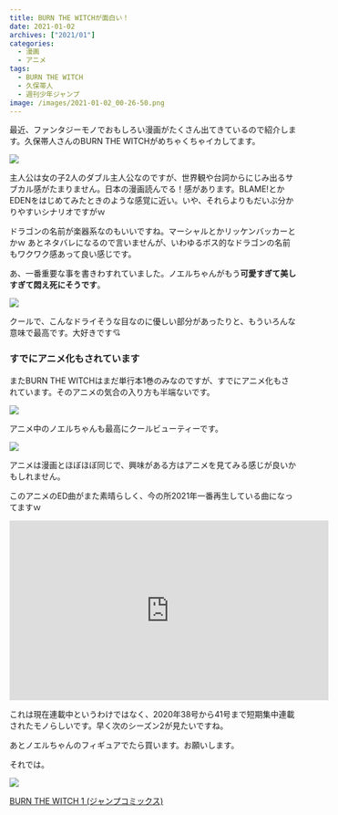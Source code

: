 ```yaml
---
title: BURN THE WITCHが面白い！
date: 2021-01-02
archives: ["2021/01"]
categories:
  - 漫画
  - アニメ
tags:
  - BURN THE WITCH
  - 久保帯人
  - 週刊少年ジャンプ
image: /images/2021-01-02_00-26-50.png
---
```

最近、ファンタジーモノでおもしろい漫画がたくさん出てきているので紹介します。久保帯人さんのBURN THE WITCHがめちゃくちゃイカしてます。

![](/images/2021-01-02_00-49-30.png)

主人公は女の子2人のダブル主人公なのですが、世界観や台詞からにじみ出るサブカル感がたまりません。日本の漫画読んでる！感があります。BLAME!とかEDENをはじめてみたときのような感覚に近い。いや、それらよりもだいぶ分かりやすいシナリオですがｗ

ドラゴンの名前が楽器系なのもいいですね。マーシャルとかリッケンバッカーとかｗ あとネタバレになるので言いませんが、いわゆるボス的なドラゴンの名前もワクワク感あって良い感じです。

あ、一番重要な事を書きわすれていました。ノエルちゃんがもう**可愛すぎて美しすぎて悶え死にそうです**。

![](/images/2021-01-02_00-56-34.png)

クールで、こんなドライそうな目なのに優しい部分があったりと、もういろんな意味で最高です。大好きです💘

### すでにアニメ化もされています

またBURN THE WITCHはまだ単行本1巻のみなのですが、すでにアニメ化もされています。そのアニメの気合の入り方も半端ないです。

![](/images/2021-01-02_00-54-43.png)

アニメ中のノエルちゃんも最高にクールビューティーです。

![](/images/burn_the_witch_anime.png)

アニメは漫画とほぼほぼ同じで、興味がある方はアニメを見てみる感じが良いかもしれません。

このアニメのED曲がまた素晴らしく、今の所2021年一番再生している曲になってますｗ

<iframe width="560" height="315" src="https://www.youtube.com/embed/ascVOSEag3c" frameborder="0" allow="accelerometer; autoplay; clipboard-write; encrypted-media; gyroscope; picture-in-picture" allowfullscreen></iframe>

これは現在連載中というわけではなく、2020年38号から41号まで短期集中連載されたモノらしいです。早く次のシーズン2が見たいですね。

あとノエルちゃんのフィギュアでたら買います。お願いします。

それでは。

<div class="amazfy">
<a href="https://www.amazon.co.jp/dp/4088824288?tag=t4traw-22">
<img src="https://ws-fe.amazon-adsystem.com/widgets/q?_encoding=UTF8&ASIN=4088824288&Format=_SL250_&ID=AsinImage&MarketPlace=JP&ServiceVersion=20070822&WS=1&tag=t4traw-22&language=ja_JP">
<p>BURN THE WITCH 1 (ジャンプコミックス)</p>
</a>
</div>